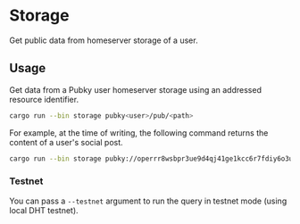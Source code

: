 # Storage

Get public data from homeserver storage of a user.

## Usage

Get data from a Pubky user homeserver storage using an addressed resource identifier.

```bash
cargo run --bin storage pubky<user>/pub/<path>
```

For example, at the time of writing, the following command returns the content of a user's social post.

```bash
cargo run --bin storage pubky://operrr8wsbpr3ue9d4qj41ge1kcc6r7fdiy6o3ugjrrhi4y77rdo/pub/pubky.app/posts/0033X02JAN0SG
```

### Testnet

You can pass a `--testnet` argument to run the query in testnet mode (using local DHT testnet).
